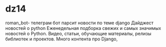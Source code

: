 # dz14
roman_bot- телеграм бот парсит новости по теме django
Дайджест новостей о python
Еженедельная подборка свежих и самых значимых новостей o Python. Видео, статьи, обучающие материалы, релизы библиотек и проектов. Много контента про Django, 
